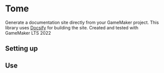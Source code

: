 # Tome
Generate a documentation site directly from your GameMaker project. This library uses [Docsify](https://docsify.js.org/#/) for building the site.
Created and tested with GameMaker LTS 2022

## Setting up

## Use

